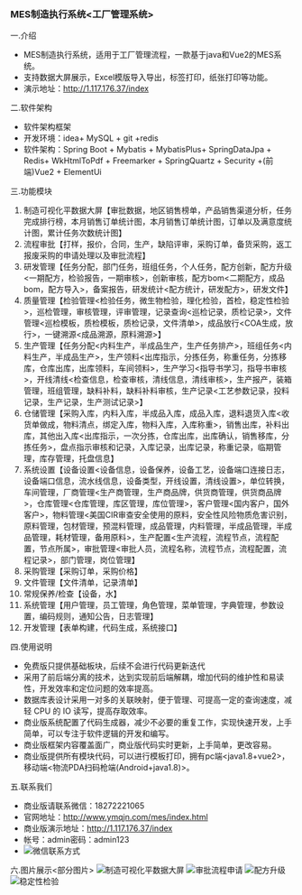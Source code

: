 ### MES制造执行系统<工厂管理系统>


一.介绍
- MES制造执行系统，适用于工厂管理流程，一款基于java和Vue2的MES系统。
- 支持数据大屏展示，Excel模版导入导出，标签打印，纸张打印等功能。
- 演示地址：http://1.117.176.37/index


二.软件架构
- 软件架构框架
- 开发环境：idea+ MySQL + git +redis
- 软件架构：Spring Boot + Mybatis + MybatisPlus+ SpringDataJpa + Redis+ WkHtmlToPdf + Freemarker + SpringQuartz + Security +(前端)Vue2 + ElementUi


三.功能模块
1. 制造可视化平数据大屏【审批数据，地区销售榜单，产品销售渠道分析，任务完成排行榜，本月销售订单统计图，本月销售订单统计图，订单以及满意度统计图，累计任务次数统计图】
2. 流程审批【打样，报价，合同，生产，缺陷评审，采购订单，备货采购，返工报废采购的申请处理以及审批流程】
3. 研发管理【任务分配，部门任务，班组任务，个人任务，配方创新，配方升级<一期配方，检验报告，一期审核>，创新审核，配方bom<二期配方，成品bom，配方导入>，备案报告，研发统计<配方统计，研发配方>，研发文件】
4. 质量管理【检验管理<检验任务，微生物检验，理化检验，首检，稳定性检验>，巡检管理，审核管理，评审管理，记录查询<巡检记录，质检记录>，文件管理<巡检模板，质检模板，质检记录，文件清单>，成品放行<COA生成，放行>，一键溯源<成品溯源，原料溯源>】
5. 生产管理【任务分配<内料生产，半成品生产，生产任务排产>，班组任务<内料生产，半成品生产>，生产领料<出库指示，分拣任务，称重任务，分拣移库，仓库出库，出库领料，车间领料>，生产学习<指导书学习，指导书审核>，开线清线<检查信息，检查审核，清线信息，清线审核>，生产报产，装箱管理，班组管理，缺料补料，缺料补料审核，生产记录<工艺参数记录，投料记录，生产记录，生产测试记录>】
6. 仓储管理【采购入库，内料入库，半成品入库，成品入库，退料退货入库<收货单做成，物料清点，绑定入库，物料入库，入库称重>，销售出库，补料出库，其他出入库<出库指示，一次分拣，仓库出库，出库确认，销售移库，分拣任务>，盘点指示审核和记录，入库记录，出库记录，称重记录，临期管理，库存管理，托盘信息】
7. 系统设置【设备设置<设备信息，设备保养，设备工艺，设备端口连接日志，设备端口信息，流水线信息，设备类型，开线设置，清线设置>，单位转换，车间管理，厂商管理<生产商管理，生产商品牌，供货商管理，供货商品牌>，仓库管理<仓库管理，库区管理，库位管理>，客户管理<国内客户，国外客户>，物料管理<美国CIR审查安全使用的原料，安全性风险物质危害识别，原料管理，包材管理，预混料管理，成品管理，内料管理，半成品管理，半成品管理，耗材管理，备用原料>，生产配置<生产流程，流程节点，流程配置，节点所属>，审批管理<审批人员，流程名称，流程节点，流程配置，流程记录>，部门管理，岗位管理】
8. 采购管理【采购订单，采购价格】
9. 文件管理【文件清单，记录清单】
10. 常规保养/检查【设备，水】
11. 系统管理【用户管理，员工管理，角色管理，菜单管理，字典管理，参数设置，编码规则，通知公告，日志管理】
12. 开发管理【表单构建，代码生成，系统接口】


四.使用说明
- 免费版只提供基础板块，后续不会进行代码更新迭代
- 采用了前后端分离的技术，达到实现前后端解耦，增加代码的维护性和易读性，开发效率和定位问题的效率提高。
- 数据库表设计采用一对多的关联映射，便于管理、可提高一定的查询速度，减轻 CPU 的 IO 读写，提高存取效率。
- 商业版系统配置了代码生成器，减少不必要的重复工作，实现快速开发，上手简单，可以专注于软件逻辑的开发和编写。
- 商业版框架内容覆盖面广，商业版代码实时更新，上手简单，更改容易。
- 商业版提供所有模块代码，可以进行模板打印，拥有pc端<java1.8+vue2>，移动端<物流PDA扫码枪端(Android+java1.8)>。

 
五.联系我们
- 商业版请联系微信：18272221065
- 官网地址：http://www.ymqjn.com/mes/index.html
- 商业版演示地址：http://1.117.176.37/index
- 帐号：admin密码：admin123
- ![微信联系方式](https://foruda.gitee.com/images/1675912783801751299/08c1a544_5521898.jpeg "微信图片_20230209111926.jpg")


六.图片展示<部分图片>
![制造可视化平数据大屏](https://foruda.gitee.com/images/1675920406804776038/aef1e04e_5521898.jpeg "Snipaste_2023-02-09_11-36-07.jpg")
![审批流程申请](https://foruda.gitee.com/images/1675920432640131728/cf2662cf_5521898.jpeg "Snipaste_2023-02-09_11-39-17.jpg")
![配方升级](https://foruda.gitee.com/images/1675920769716832596/2a2b313b_5521898.jpeg "Snipaste_2023-02-09_11-39-17.jpg")
![稳定性检验](https://foruda.gitee.com/images/1675921035216037822/207e7c84_5521898.png "微信图片_20230209133700.png")

